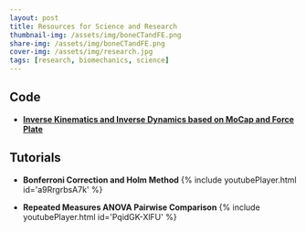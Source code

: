```yaml
---
layout: post
title: Resources for Science and Research
thumbnail-img: /assets/img/boneCTandFE.png
share-img: /assets/img/boneCTandFE.png
cover-img: /assets/img/research.jpg
tags: [research, biomechanics, science]
---
```


## Code
- [**Inverse Kinematics and Inverse Dynamics based on MoCap and Force Plate**](https://drive.google.com/file/d/13-WRSKVX-oG58_ES0zjrrYBt8ljjJj_8/view?usp=sharing)


## Tutorials
- **Bonferroni Correction and Holm Method**
{% include youtubePlayer.html id='a9RrgrbsA7k' %}

- **Repeated Measures ANOVA Pairwise Comparison**
{% include youtubePlayer.html id='PqidGK-XlFU' %}
